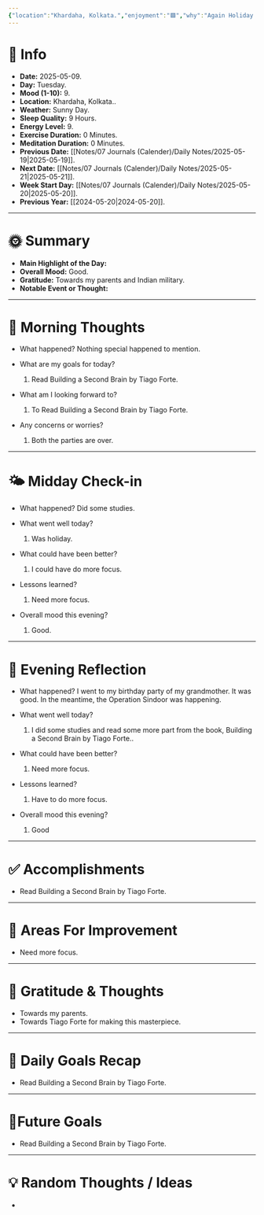 ```yaml
---
{"location":"Khardaha, Kolkata.","enjoyment":"🟩","why":"Again Holiday and was invited.","date":"2025-05-09","dg-publish":true,"dg-home":null,"tags":["dailyreviews"],"aliases":null,"meditation":"0","exercise":"0","sleep_quality":"9 Hours","mood":"9","energy_level":"9","weather":"Sunny Day","permalink":"/notes/07-journals-calender/daily-notes/2025-05-09/","dgPassFrontmatter":true,"updated":"2025-05-20T12:30:53.821+05:30"}
---
```


# 📅 Info

- **Date:** 2025-05-09.
- **Day:** Tuesday.
- **Mood (1-10):** 9.
- **Location:** Khardaha, Kolkata..
- **Weather:** Sunny Day.
- **Sleep Quality:** 9 Hours.
- **Energy Level:** 9.
- **Exercise Duration:** 0 Minutes.
- **Meditation Duration:** 0 Minutes.
- **Previous Date:** [[Notes/07 Journals (Calender)/Daily Notes/2025-05-19\|2025-05-19]].
- **Next Date:** [[Notes/07 Journals (Calender)/Daily Notes/2025-05-21\|2025-05-21]].
- **Week Start Day:** [[Notes/07 Journals (Calender)/Daily Notes/2025-05-20\|2025-05-20]].
- **Previous Year:** [[2024-05-20\|2024-05-20]].

---

# 🌞 Summary

- **Main Highlight of the Day:** 
- **Overall Mood:** Good.
- **Gratitude:** Towards my parents and Indian military.
- **Notable Event or Thought:** 

---

# 🧠 Morning Thoughts

- What happened? 
	Nothing special happened to mention.

- What are my goals for today?
	1) Read Building a Second Brain by Tiago Forte.

- What am I looking forward to?
	1) To Read Building a Second Brain by Tiago Forte.

- Any concerns or worries?
	1) Both the parties are over.

---

# 🌤️ Midday Check-in

- What happened? 
	Did some studies.

- What went well today?
	1) Was holiday.

- What could have been better?
	1) I could have do more focus.

- Lessons learned?
	1) Need more focus.

- Overall mood this evening?
	1) Good.

---

# 🌙 Evening Reflection

- What happened? 
	I went to my birthday party of my grandmother. It was good. In the meantime, the Operation Sindoor was happening.

- What went well today?
	1) I did some studies and read some more part from the book, Building a Second Brain by Tiago Forte..

- What could have been better?
	1) Need more focus.

- Lessons learned?
	1) Have to do more focus.

- Overall mood this evening?
	1) Good

---

# ✅ Accomplishments

 - Read Building a Second Brain by Tiago Forte.

---

# 🔄 Areas For Improvement

 - Need more focus.

---

# 🙏 Gratitude & Thoughts

 - Towards my parents.
 - Towards Tiago Forte for making this masterpiece.

---

# 🎯 Daily Goals Recap

 - Read Building a Second Brain by Tiago Forte.

---

# 🌌Future Goals

- Read Building a Second Brain by Tiago Forte.

---

# 💡 Random Thoughts / Ideas

- 